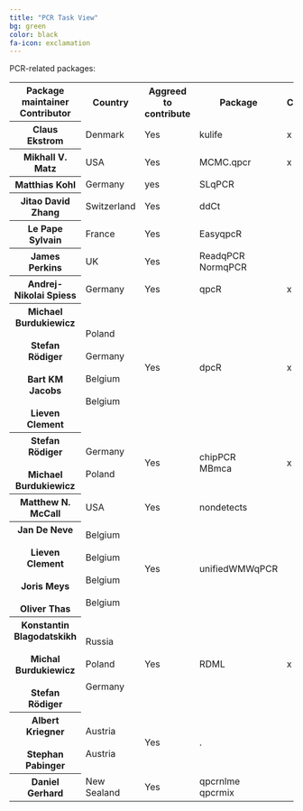 ```yaml
---
title: "PCR Task View"
bg: green
color: black
fa-icon: exclamation
---
```


PCR-related packages:

<table class="contenttable"><tbody><tr><th scope="col">Package maintainer<br />Contributor</th><th scope="col">Country</th><th scope="col">Aggreed <br />to contribute</th><th scope="col">Package</th><th scope="col">CRAN</th><th scope="col">Biocon-<br />ductor</th><th scope="col">GitHub</th></tr><tr><th scope="row">Claus Ekstrom</th><td>Denmark</td><td>Yes</td><td>kulife</td><td>x</td><td></td><td></td></tr><tr><th scope="row">Mikhall V. Matz</th><td>USA</td><td>Yes</td><td>MCMC.qpcr</td><td>x</td><td></td><td></td></tr><tr><th scope="row">Matthias Kohl</th><td>Germany</td><td>yes</td><td>SLqPCR</td><td></td><td>x</td><td></td></tr><tr><th scope="row">Jitao David Zhang</th><td>Switzerland</td><td>Yes</td><td>ddCt</td><td></td><td>x</td><td></td></tr><tr><th scope="row">Le Pape Sylvain</th><td>France</td><td>Yes</td><td>EasyqpcR</td><td></td><td>x</td><td></td></tr><tr><th scope="row">James Perkins</th><td>UK</td><td>Yes</td><td>ReadqPCR<br />NormqPCR</td><td></td><td>x<br />x</td><td></td></tr><tr><th scope="row">Andrej-Nikolai Spiess</th><td>Germany</td><td>Yes</td><td>qpcR</td><td>x</td><td></td><td></td></tr><tr><th scope="row">Michael Burdukiewicz<br /><br />Stefan Rödiger<br /><br />Bart KM Jacobs<br /><br />Lieven Clement</th><td>Poland<br /><br />Germany<br /><br />Belgium<br /><br />Belgium</td><td>Yes</td><td>dpcR</td><td>x</td><td></td><td></td></tr><tr><th scope="row">Stefan Rödiger<br /><br />Michael Burdukiewicz</th><td>Germany<br /><br />Poland</td><td>Yes</td><td>chipPCR<br />MBmca</td><td>x</td><td></td><td></td></tr><tr><th scope="row">Matthew N. McCall</th><td>USA</td><td>Yes</td><td>nondetects</td><td></td><td>x</td><td></td></tr><tr><th scope="row">Jan De Neve<br /><br />Lieven Clement<br /><br />Joris Meys<br /><br />Oliver Thas</th><td>Belgium<br /><br />Belgium<br /><br />Belgium<br /><br />Belgium</td><td>Yes</td><td>unifiedWMWqPCR</td><td></td><td>x</td><td></td></tr><tr><th scope="row">Konstantin Blagodatskikh<br /><br />Michal Burdukiewicz<br /><br />Stefan Rödiger</th><td>Russia<br /><br />Poland<br /><br />Germany</td><td>Yes</td><td>RDML</td><td>x</td><td></td><td></td></tr><tr><th scope="row">Albert Kriegner<br /><br />Stephan Pabinger</th><td>Austria<br /><br />Austria</td><td>Yes</td><td>.</td><td></td><td></td><td></td></tr><tr><th scope="row" rowspan="1">Daniel Gerhard</th><td rowspan="1">New Sealand</td><td rowspan="1">Yes</td><td rowspan="1">qpcrnlme<br />qpcrmix</td><td rowspan="1"></td><td rowspan="1"></td><td rowspan="1">x<br />x</td></tr></tbody></table>

